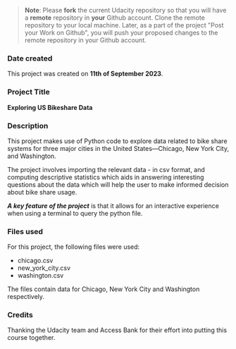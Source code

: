 >**Note**: Please **fork** the current Udacity repository so that you will have a **remote** repository in **your** Github account. Clone the remote repository to your local machine. Later, as a part of the project "Post your Work on Github", you will push your proposed changes to the remote repository in your Github account.

### Date created
This project was created on **11th of September 2023**.

### Project Title
**Exploring US Bikeshare Data**

### Description
This project makes use of Python code to explore data related to bike share systems for three major cities in the United States—Chicago, New York City, and Washington.

The project involves importing the relevant data - in csv format, and computing descriptive statistics which aids in answering interesting questions about the data which will help the user to make informed decision about bike share usage.

**_A key feature of the project_** is that it allows for an interactive experience when using a terminal to query the python file.

### Files used
For this project, the following files were used:
* chicago.csv
* new_york_city.csv
* washington.csv

The files contain data for Chicago, New York City and Washington respectively.

### Credits
Thanking the Udacity team and Access Bank for their effort into putting this course together.

